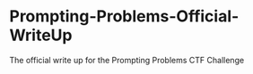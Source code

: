 # Prompting-Problems-Official-WriteUp
The official write up for the Prompting Problems CTF Challenge
